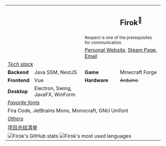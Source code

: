 <table>
<tr>
    <td colspan="3"></td>
    <td>
        <h2>Firok<sup>💖</sup></h2>
    </td>
</tr>
<tr>
    <td colspan="2"></td>
    <td colspan="2">
        <sup>Respect is one of the prerequisites for communication.</sup>
    </td>
</tr>
<tr>
    <td colspan="2"></td>
    <td colspan="2">
        <a href="https://firok.space/" target="_blank">Personal Website</a>,
        <a href="https://steamcommunity.com/id/s2lab_firok" target="_blank">Steam Page</a>,
        <a href="mailto:firok@qq.com">Email</a>
    </td>
</tr>
<tr>
    <td colspan="4">
        <i><u>Tech stack</u></i>
    </td>
</tr>
<tr>
    <td>
        <b>Backend</b>
    </td>
    <td>
        Java SSM, NestJS
    </td>
    <td>
        <b>Game</b>
    </td>
    <td>
        Minecraft Forge
    </td>
</tr>
<tr>
    <td>
        <b>Frontend</b>
    </td>
    <td>
        Vue
    </td>
    <td>
        <b>Hardware</b>
    </td>
    <td>
        <del>Arduino</del>
    </td>
</tr>
<tr>
    <td>
        <b>Desktop</b>
    </td>
    <td>
        Electron, Swing, JavaFX, WinForm
    </td>
    <td colspan="2"></td>
</tr>
<tr>
    <td colspan="4">
        <i><u>Favorite fonts</u></i>
    </td>
</tr>
<tr>
    <td colspan="4">
        Fira Code, JetBrains Mono, Monocraft, GNU Unifont
    </td>
</tr>
<tr>
    <td colspan="4">
        <i><u>Others</u></i>
    </td>
</tr>
<tr>
    <td colspan="4">
        <a href="https://github.com/FirokOtaku/FirokOtaku/blob/main/project-summary-list.md">项目总结清单</a>
    </td>
</tr>
<tr>
    <td colspan="4">
        <!-- https://github.com/anuraghazra/github-readme-stats -->
        <img src="https://github-readme-stats.vercel.app/api?username=FirokOtaku&count_private=true&show_icons=true&theme=tokyonight)](https://github.com/anuraghazra/github-readme-stats" alt="Firok's GitHub stats">
        <img src="https://github-readme-stats.vercel.app/api/top-langs/?username=FirokOtaku&layout=compact&hide=css" alt="Firok's most used languages">
    </td>
</tr>
</table>
